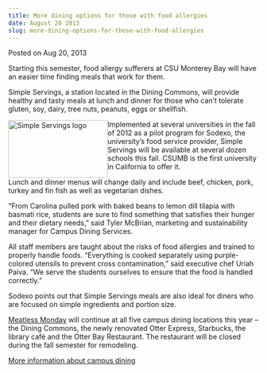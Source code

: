 ```yaml
---
title: More dining options for those with food allergies
date: August 20 2013
slug: more-dining-options-for-those-with-food-allergies
---
```


 



<span class="date">Posted on Aug 20, 2013    </span>
<p>Starting this semester, food allergy sufferers at CSU Monterey
Bay will have an easier time finding meals that work for them.</p>
<p>Simple Servings, a station located in the Dining Commons, will
provide healthy and tasty meals at lunch and dinner for those who
can&#x2019;t tolerate gluten, soy, dairy, tree nuts, peanuts, eggs or
shellfish.</p>
<p><img alt="Simple Servings logo" src="https://news.csumb.edu/sites/default/files/65/attachments/news/images/simple-servings-logo-by-sdx.jpg" style="float:left; width:200px; height:116px">Implemented at
several universities in the fall of 2012 as a pilot program for
Sodexo, the university&#x2019;s food service provider, Simple Servings
will be available at several dozen schools this fall. CSUMB is the
first university in California to offer it.</img></p>
<p>Lunch and dinner menus will change daily and include beef,
chicken, pork, turkey and fin fish as well as vegetarian
dishes.</p>
<p>&#x201C;From Carolina pulled pork with baked beans to lemon dill
tilapia with basmati rice, students are sure to find something that
satisfies their hunger and their dietary needs,&#x201D; said Tyler
McBrian, marketing and sustainability manager for Campus Dining
Services.</p>
<p>All staff members are taught about the risks of food allergies
and trained to properly handle foods. &#x201C;Everything is cooked
separately using purple-colored utensils to prevent cross
contamination,&#x201D; said executive chef Uriah Paiva. &#x201C;We serve the
students ourselves to ensure that the food is handled
correctly.&#x201D;</p>
<p>Sodexo points out that Simple Servings meals are also ideal for
diners who are focused on simple ingredients and portion size.</p>
<p><a href="../../../../meatless-monday.html" rel="nofollow">Meatless Monday</a> will continue at all five campus
dining locations this year &#x2013; the Dining Commons, the newly
renovated Otter Express, Starbucks, the library caf&#xE9; and the Otter
Bay Restaurant. The restaurant will be closed during the fall
semester for remodeling.</p>
<p><a href="https://csumb.org/dining/" rel="nofollow">More
information about campus dining</a><br>
<br>
&#xA0;</br></br></p>





```
